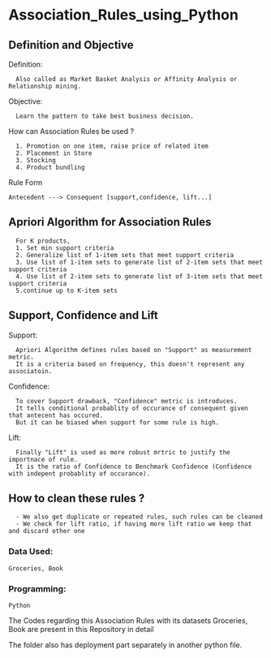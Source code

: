 # Association_Rules_using_Python

## Definition and Objective

Definition:
```
  Also called as Market Basket Analysis or Affinity Analysis or Relationship mining.
```

Objective:
```
  Learn the pattern to take best business decision.
```
         
How can Association Rules be used ?
```
  1. Promotion on one item, raise price of related item
  2. Placement in Store
  3. Stocking
  4. Product bundling
```
Rule Form
```
Antecedent ---> Consequent [support,confidence, lift...]
```

## Apriori Algorithm for Association Rules
```
  For K products,
  1. Set min support criteria
  2. Generalize list of 1-item sets that meet support criteria
  3. Use list of 1-item sets to generate list of 2-item sets that meet support criteria
  4. Use list of 2-item sets to generate list of 3-item sets that meet support criteria
  5.continue up to K-item sets
```
## Support, Confidence and Lift

Support:
```
  Apriori Algorithm defines rules based on "Support" as measurement metric.
  It is a criteria based on frequency, this doesn't represent any associatoin.
```
Confidence:
```
  To cover Support drawback, "Confidence" metric is introduces.
  It tells conditional probablity of occurance of consequent given that antecent has occured.
  But it can be biased when support for some rule is high.
```
Lift:
```
  Finally "Lift" is used as more robust mrtric to justify the importnace of rule.
  It is the ratio of Confidence to Benchmark Confidence (Confidence with indepent probablity of occurance).
```

## How to clean these rules ?
```
  - We also get duplicate or repeated rules, such rules can be cleaned
  - We check for lift ratio, if having more lift ratio we keep that and discard other one
```

### Data Used:
```Groceries, Book```
    
### Programming:
```Python```

The Codes regarding this Association Rules with its datasets Groceries, Book are present in this Repository in detail

The folder also has deployment part separately in another python file.
